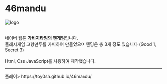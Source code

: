 # 46mandu

![logo](https://github.com/TOY0SH/46mandu/assets/165284069/d5f84bfb-e52a-432e-ac56-080cb6e40da3)

<br>
네이버 웹툰 <strong>가비지타임의 팬게임</strong>입니다.<br>
플래시게임 고향만두를 카피하여 만들었으며 엔딩은 총 3개 정도 있습니다 (Good 1, Secret 3)
<br><br>
Html, Css JavaScript를 사용하여 제작했습니다. 
<hr>
플레이> https://toy0sh.github.io/46mandu/
<br>

